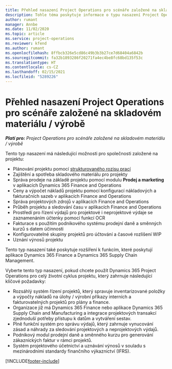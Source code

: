 ```yaml
---
title: Přehled nasazení Project Operations pro scénáře založené na skladovém materiálu / výrobě
description: Tohle téma poskytuje informace o typu nasazení Project Operations pro scénáře založené na skladovém materiálu / výrobě.
author: rumant
manager: Annbe
ms.date: 11/02/2020
ms.topic: article
ms.service: project-operations
ms.reviewer: kfend
ms.author: rumant
ms.openlocfilehash: 8ffbcb326e5cd86c49b3b3b27ce7d68404a6842b
ms.sourcegitcommit: fa32b1893286f20271fa4ec4be8fc68bd135f53c
ms.translationtype: HT
ms.contentlocale: cs-CZ
ms.lasthandoff: 02/15/2021
ms.locfileid: "5289226"
---
```

# <a name="project-operations-for-stockedproduction-based-scenarios-deployment-overview"></a>Přehled nasazení Project Operations pro scénáře založené na skladovém materiálu / výrobě

_**Platí pro:** Project Operations pro scénáře založené na skladovém materiálu / výrobě_


Tento typ nasazení má následující možnosti pro společnosti založené na projektu:

- Plánování projektu pomocí [strukturovaného rozisu prací](work-breakdown-structures.md)
- Zajištění a spotřeba skladového materiálu pro projekty
- Správa prodeje na základě projektu pomocí modulu **Prodej a marketing** v aplikacích Dynamics 365 Finance and Operations
- Ceny a výpočet nákladů projektu pomocí konfigurací nákladových a fakturačních sazeb v aplikacích Finance and Operations
- Správa projektových zdrojů v aplikacích Finance and Operations
- Průběh projektu a sledování času v aplikacích Finance and Operations
- Prostředí pro řízení výdajů pro projektové i neprojektové výdaje se zaznamenáním účtenky pomocí funkcí OCR
- Fakturace s použitím podnikového systému prodejní daně a směnných kurzů s datem účinnosti
- Konfigurovatelné skupiny projektů pro účtování a časové rozlišení WIP
- Uznání výnosů projektu

Tento typ nasazení také poskytuje rozšíření k funkcím, které poskytují aplikace Dynamics 365 Finance a Dynamics 365 Supply Chain Management.

Vyberte tento typ nasazení, pokud chcete použít Dynamics 365 Project Operations pro celý životní cyklus projektu, který zahrnuje následující klíčové požadavky:

- Rozsáhlý systém řízení projektů, který spravuje inventarizované položky a výpočty nákladů na úlohy / výrobní příkazy interních a fakturovatelných projektů pro plány a finance.
- Organizace již má Dynamics 365 Finance nebo aplikace Dynamics 365 Supply Chain and Manufacturing a integrace projektových transakcí zjednoduší potřeby přístupu k datům a vytváření sestav.
- Plně funkční systém pro správu výdajů, který zahrnuje vynucování zásad a náhrady za sledování projektových a neprojektových výdajů.
- Podnikový modul prodejní daně a směnného kurzu pro generování zákaznických faktur v rámci projektů.
- Systém projektového účetnictví a uznávání výnosů v souladu s mezinárodními standardy finančního výkaznictví (IFRS).



[!INCLUDE[footer-include](../includes/footer-banner.md)]